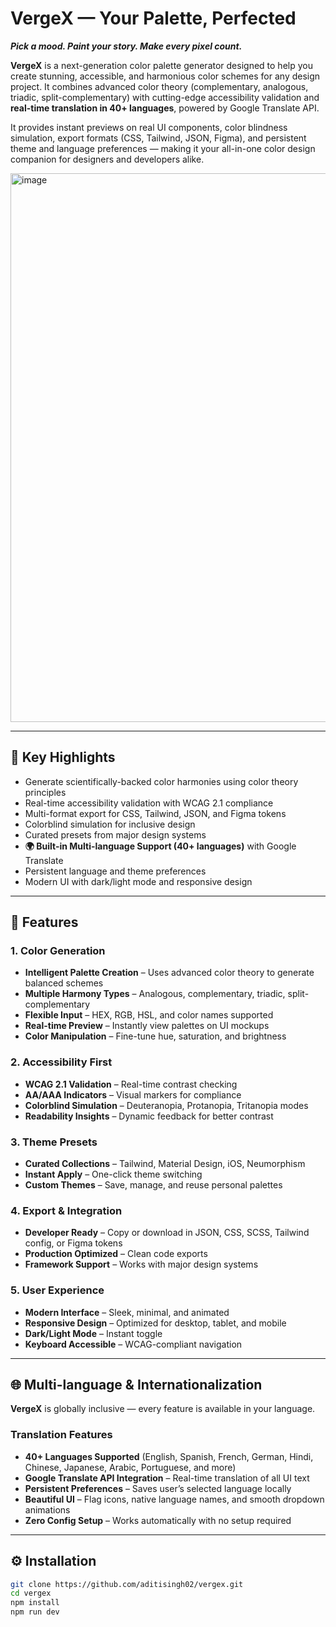 # VergeX — Your Palette, Perfected  

**_Pick a mood. Paint your story. Make every pixel count._**

**VergeX** is a next-generation color palette generator designed to help you create stunning, accessible, and harmonious color schemes for any design project. It combines advanced color theory (complementary, analogous, triadic, split-complementary) with cutting-edge accessibility validation and **real-time translation in 40+ languages**, powered by Google Translate API.  

It provides instant previews on real UI components, color blindness simulation, export formats (CSS, Tailwind, JSON, Figma), and persistent theme and language preferences — making it your all-in-one color design companion for designers and developers alike.  

<img width="1919" height="878" alt="image" src="https://github.com/user-attachments/assets/3ba4f952-ecba-4796-85d1-ced7d868b0c3" />

---

## 🌟 Key Highlights  

- Generate scientifically-backed color harmonies using color theory principles  
- Real-time accessibility validation with WCAG 2.1 compliance  
- Multi-format export for CSS, Tailwind, JSON, and Figma tokens  
- Colorblind simulation for inclusive design  
- Curated presets from major design systems  
- **🌍 Built-in Multi-language Support (40+ languages)** with Google Translate  
- Persistent language and theme preferences  
- Modern UI with dark/light mode and responsive design  

---

## 🎨 Features  

### 1. Color Generation  
- **Intelligent Palette Creation** – Uses advanced color theory to generate balanced schemes  
- **Multiple Harmony Types** – Analogous, complementary, triadic, split-complementary  
- **Flexible Input** – HEX, RGB, HSL, and color names supported  
- **Real-time Preview** – Instantly view palettes on UI mockups  
- **Color Manipulation** – Fine-tune hue, saturation, and brightness  

### 2. Accessibility First  
- **WCAG 2.1 Validation** – Real-time contrast checking  
- **AA/AAA Indicators** – Visual markers for compliance  
- **Colorblind Simulation** – Deuteranopia, Protanopia, Tritanopia modes  
- **Readability Insights** – Dynamic feedback for better contrast  

### 3. Theme Presets  
- **Curated Collections** – Tailwind, Material Design, iOS, Neumorphism  
- **Instant Apply** – One-click theme switching  
- **Custom Themes** – Save, manage, and reuse personal palettes  

### 4. Export & Integration  
- **Developer Ready** – Copy or download in JSON, CSS, SCSS, Tailwind config, or Figma tokens  
- **Production Optimized** – Clean code exports  
- **Framework Support** – Works with major design systems  

### 5. User Experience  
- **Modern Interface** – Sleek, minimal, and animated  
- **Responsive Design** – Optimized for desktop, tablet, and mobile  
- **Dark/Light Mode** – Instant toggle  
- **Keyboard Accessible** – WCAG-compliant navigation  

---

## 🌐 Multi-language & Internationalization  

**VergeX** is globally inclusive — every feature is available in your language.  

### Translation Features  
- **40+ Languages Supported** (English, Spanish, French, German, Hindi, Chinese, Japanese, Arabic, Portuguese, and more)  
- **Google Translate API Integration** – Real-time translation of all UI text  
- **Persistent Preferences** – Saves user’s selected language locally  
- **Beautiful UI** – Flag icons, native language names, and smooth dropdown animations  
- **Zero Config Setup** – Works automatically with no setup required  
---

## ⚙️ Installation  

```bash
git clone https://github.com/aditisingh02/vergex.git
cd vergex
npm install
npm run dev
